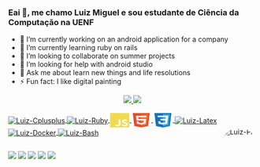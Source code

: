 ### Eai 🤙, me chamo Luiz Miguel e sou estudante de Ciência da Computação na UENF


- 🔭 I’m currently working on an android application for a company
- 🌱 I’m currently learning ruby on rails
- 👯 I’m looking to collaborate on summer projects
- 🤔 I’m looking for help with android studio
- 💬 Ask me about learn new things and life resolutions
- ⚡ Fun fact: I like digital painting 

<div align="center">
  <a href="https://github.com/LuizDoubleG">
  <img height="180em" src="https://github-readme-stats.vercel.app/api?username=LuizDoubleG&show_icons=true&theme=outrun&include_all_commits=true&count_private=true"/>
  <img height="180em" src="https://github-readme-stats.vercel.app/api/top-langs/?username=LuizDoubleG&layout=compact&langs_count=7&theme=outrun"/>
</div>

<div style="display: inline_block"><br>
  <img align="center" alt="Luiz-Cplusplus" height="30" width="40" src="https://cdn.jsdelivr.net/gh/devicons/devicon/icons/cplusplus/cplusplus-original.svg">
  <img align="center" alt="Luiz-Ruby" height="30" width="40" src="https://cdn.jsdelivr.net/gh/devicons/devicon/icons/ruby/ruby-plain.svg">
  <img align="center" alt="Luiz-Js" height="30" width="40" src="https://raw.githubusercontent.com/devicons/devicon/master/icons/javascript/javascript-plain.svg">
  <img align="center" alt="Luiz-HTML" height="30" width="40" src="https://raw.githubusercontent.com/devicons/devicon/master/icons/html5/html5-original.svg">
  <img align="center" alt="Luiz-CSS" height="30" width="40" src="https://raw.githubusercontent.com/devicons/devicon/master/icons/css3/css3-original.svg">
  <img align="center" alt="Luiz-Latex" height="30" width="40" src="https://i.stack.imgur.com/AarYf.png">
  <img align="center" alt="Luiz-Docker" height="30" width="40" src="https://cdn.jsdelivr.net/gh/devicons/devicon/icons/docker/docker-original-wordmark.svg">
  <img align="center" alt="Luiz-Bash" height="30" width="40" src="https://cdn.jsdelivr.net/gh/devicons/devicon/icons/bash/bash-original.svg">
  <img align="right" alt="Luiz-Pic" height="250" style="border-radius:50px" src="https://cdn.discordapp.com/attachments/871494120659632128/1055170762249621545/redSunrise2.png">
</div>
 
  ##
  
  <div> 
  <a href="https://instagram.com/rafaballerini" target="_blank"><img src="https://img.shields.io/badge/-Instagram-C13584?style=flat-quare&labelColor=C13584&logo=instagram&logoColor=white&link=https://https://www.instagram.com/eduamaro.m/" target="_blank"></a>
 <a href="https://discord.gg/wagxzStdcR" target="_blank"><img src="https://img.shields.io/badge/Discord-7289DA?style=for-the-badge&logo=discord&logoColor=white" target="_blank"></a> 
  <a href = "mailto:contatorafaballerini@gmail.com"><img src="https://img.shields.io/badge/-Gmail-c14438?style=flat-square&logo=Gmail&logoColor=white&link=mailto:eduardo.amaro164@gmail.com" target="_blank"></a>
  <a href="https://www.linkedin.com/in/rafaella-ballerini-45875016a" target="_blank"><img src="https://img.shields.io/badge/-LinkedIn-blue?style=flat-square&logo=Linkedin&logoColor=white&link=https://https://www.linkedin.com/in/eduardo-amaro-maciel-25b808187/" target="_blank"></a> 
  <a href="https://www.artstation.com/lmdoubleg" target="_blank"><img src="https://img.shields.io/badge/-ArtStation-2A79C6?style=flat-square&logo=ArtStation&logoColor=white&link=mailto:eduardo.amaro164@gmail.com" target="_blank"></a>
 
</div>

 

